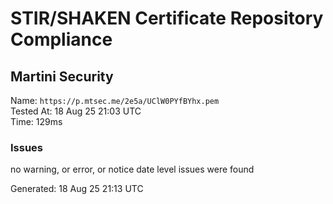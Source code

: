 # STIR/SHAKEN Certificate Repository Compliance

## Martini Security

Name: `https://p.mtsec.me/2e5a/UClW0PYfBYhx.pem`\
Tested At: 18 Aug 25 21:03 UTC\
Time: 129ms

### Issues

no warning, or error, or notice date level issues were found

Generated: 18 Aug 25 21:13 UTC